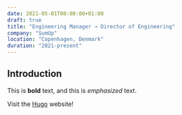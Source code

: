 ```yaml
---
date: 2021-05-01T00:00:00+01:00
draft: true
title: "Engineering Manager → Director of Engineering"
company: "SumUp"
location: "Copenhagen, Denmark"
duration: "2021-present"
---
```

## Introduction

This is **bold** text, and this is *emphasized* text.

Visit the [Hugo](https://gohugo.io) website!
